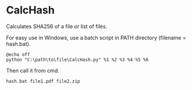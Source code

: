 # CalcHash

Calculates SHA256 of a file or list of files.

For easy use in Windows, use a batch script in PATH directory (filename = hash.bat).

```batch
@echo off
python "C:\path\to\file\CalcHash.py" %1 %2 %3 %4 %5 %6
```

Then call it from cmd.

```
hash.bat file1.pdf file2.zip
```